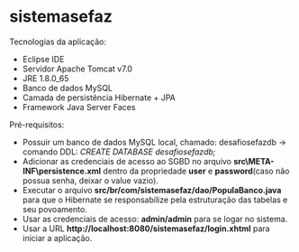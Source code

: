 # sistemasefaz

Tecnologias da aplicação:
*  Eclipse IDE
*  Servidor Apache Tomcat v7.0
*  JRE 1.8.0_65
*  Banco de dados MySQL 
*  Camada de persistência Hibernate + JPA
*  Framework Java Server Faces

Pré-requisitos:
*  Possuir um banco de dados MySQL local, chamado: desafiosefazdb ->
 comando DDL: *CREATE DATABASE desafiosefazdb;*
*  Adicionar as credenciais de acesso ao SGBD no arquivo **src\META-INF\persistence.xml** dentro da propriedade **user** e **password**(caso não possua senha, deixar o value vazio).
*  Executar o arquivo **src/br/com/sistemasefaz/dao/PopulaBanco.java** para que o Hibernate se responsabilize pela estruturação das tabelas e seu povoamento.
*  Usar as credenciais de acesso: **admin/admin** para se logar no sistema.
*  Usar a URL **http://localhost:8080/sistemasefaz/login.xhtml** para iniciar a aplicação.
